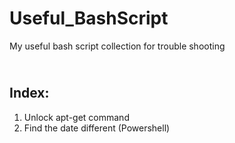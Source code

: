 # Useful_BashScript
My useful bash script collection for trouble shooting

## <Br>Index:
1. Unlock apt-get command
2. Find the date different (Powershell)